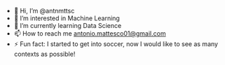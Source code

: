 - 👋 Hi, I’m @antnmttsc
- 👀 I’m interested in Machine Learning
- 🌱 I’m currently learning Data Science
- 📫 How to reach me antonio.mattesco01@gmail.com
- ⚡ Fun fact: I started to get into soccer, now I would like to see as many contexts as possible!
<!---
antnmttsc/antnmttsc is a ✨ special ✨ repository because its `README.md` (this file) appears on your GitHub profile.
You can click the Preview link to take a look at your changes.
--->
